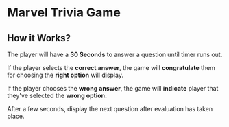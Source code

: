 # Marvel Trivia Game  

## How it Works? 
The player will have a **30 Seconds** to answer a question until timer runs out.  

If the player selects the **correct answer**, the game will **congratulate** them for 
choosing the **right option** will display. 

If the player chooses the **wrong answer**, the game will **indicate** player that they've selected 
the **wrong option.**

After a few seconds, display the next question after evaluation has taken place.





